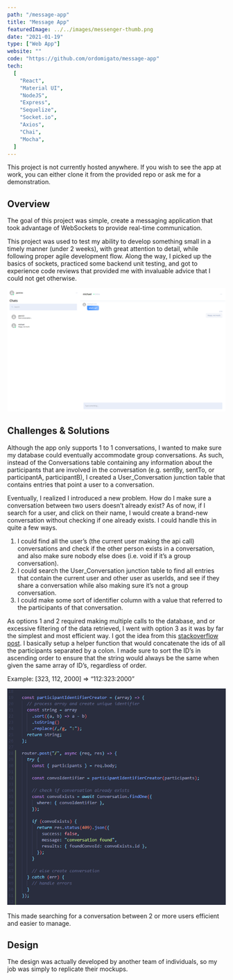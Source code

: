 ```yaml
---
path: "/message-app"
title: "Message App"
featuredImage: ../../images/messenger-thumb.png
date: "2021-01-19"
type: ["Web App"]
website: ""
code: "https://github.com/ordomigato/message-app"
tech:
  [
    "React",
    "Material UI",
    "NodeJS",
    "Express",
    "Sequelize",
    "Socket.io",
    "Axios",
    "Chai",
    "Mocha",
  ]
---
```

<p class="card notice">This project is not currently hosted anywhere. If you wish to see the app at work, you can either clone it from the provided repo or ask me for a demonstration.</p>

## Overview

<p>
The goal of this project was simple, create a messaging application that took advantage of WebSockets to provide real-time communication.
</p>
<p>
This project was used to test my ability to develop something small in a timely manner (under 2 weeks), with great attention to detail, while following proper agile development flow. Along the way, I picked up the basics of sockets, practiced some backend unit testing, and got to experience code reviews that provided me with invaluable advice that I could not get otherwise.
</p>


![Application UI](../../images/messenger-1.png)

## Challenges & Solutions

<p>
Although the app only supports 1 to 1 conversations, I wanted to make sure my database could eventually accommodate group conversations. As such, instead of the Conversations table containing any information about the participants that are involved in the conversation (e.g. sentBy, sentTo, or participantA, participantB), I created a User_Conversation junction table that contains entries that point a user to a conversation.
</p>

<p>
Eventually, I realized I introduced a new problem. How do I make sure a conversation between two users doesn’t already exist? As of now, if I search for a user, and click on their name, I would create a brand-new conversation without checking if one already exists. I could handle this in quite a few ways. 
</p>

<ol class="list-outside card section">
<li>I could find all the user’s (the current user making the api call) conversations and check if the other person exists in a conversation, and also make sure nobody else does (i.e. void if it’s a group conversation).</li>
<li>I could search the User_Conversation junction table to find all entries that contain the current user and other user as userIds, and see if they share a conversation while also making sure it’s not a group conversation.</li>
<li>I could make some sort of identifier column with a value that referred to the participants of that conversation.</li>
</ol>

<p>
As options 1 and 2 required making multiple calls to the database, and or excessive filtering of the data retrieved, I went with option 3 as it was by far the simplest and most efficient way. I got the idea from this <a href="https://stackoverflow.com/questions/49090027/retrieving-chat-history-between-two-users-sequelize">stackoverflow post</a>. I basically setup a helper function that would concatenate the ids of all the participants separated by a colon. I made sure to sort the ID’s in ascending order to ensure that the string would always be the same when given the same array of ID’s, regardless of order.
</p>

<p>
Example: [323, 112, 2000] => “112:323:2000”
</p>

![Create conversation example code](../../images/messenger-3.png)

<p>
This made searching for a conversation between 2 or more users efficient and easier to manage.
</p>

## Design

<p>
The design was actually developed by another team of individuals, so my job was simply to replicate their mockups. 
</p>

